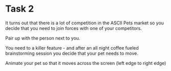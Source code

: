 # Task 2

It turns out that there is a lot of competition in the ASCII Pets market so you decide 
that you need to join forces with one of your competitors.

Pair up with the person next to you.

You need to a killer feature - and after an all night coffee fueled brainstorming session you decide that
your pet needs to move.

Animate your pet so that it moves across the screen (left edge to right edge)


